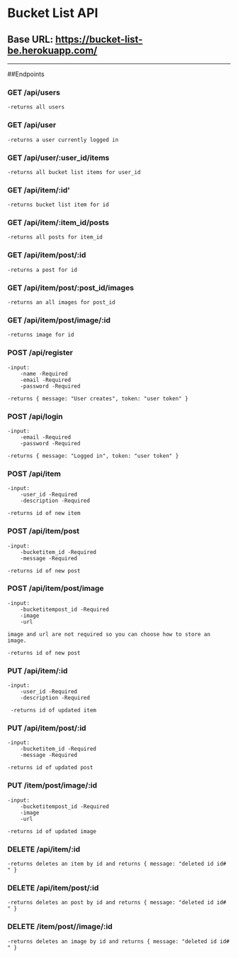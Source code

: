 # Bucket List API

## Base URL: https://bucket-list-be.herokuapp.com/

---

##Endpoints

### GET /api/users

    -returns all users

### GET /api/user

    -returns a user currently logged in

### GET /api/user/:user_id/items

    -returns all bucket list items for user_id

### GET /api/item/:id'

    -returns bucket list item for id

### GET /api/item/:item_id/posts

    -returns all posts for item_id


### GET /api/item/post/:id

    -returns a post for id

### GET /api/item/post/:post_id/images

    -returns an all images for post_id

### GET /api/item/post/image/:id

    -returns image for id 

### POST /api/register

    -input:
        -name -Required
        -email -Required
        -password -Required

    -returns { message: "User creates", token: "user token" }

### POST /api/login

    -input:
        -email -Required
        -password -Required

    -returns { message: "Logged in", token: "user token" }

### POST /api/item

    -input:
        -user_id -Required
        -description -Required

    -returns id of new item

### POST /api/item/post

    -input:
        -bucketitem_id -Required
        -message -Required

    -returns id of new post

### POST /api/item/post/image

    -input:
        -bucketitempost_id -Required
        -image 
        -url

    image and url are not required so you can choose how to store an image.

    -returns id of new post

### PUT /api/item/:id

    -input:
        -user_id -Required
        -description -Required

     -returns id of updated item

### PUT /api/item/post/:id

    -input:
        -bucketitem_id -Required
        -message -Required

    -returns id of updated post

### PUT /item/post/image/:id

    -input:
        -bucketitempost_id -Required
        -image 
        -url

    -returns id of updated image

### DELETE /api/item/:id

    -returns deletes an item by id and returns { message: "deleted id id# " }

### DELETE /api/item/post/:id

    -returns deletes an post by id and returns { message: "deleted id id# " }


### DELETE /item/post//image/:id

    -returns deletes an image by id and returns { message: "deleted id id# " }